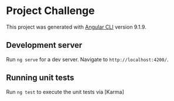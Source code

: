 # Project Challenge

This project was generated with [Angular CLI](https://github.com/angular/angular-cli) version 9.1.9.

## Development server

Run `ng serve` for a dev server. Navigate to `http://localhost:4200/`. 

## Running unit tests

Run `ng test` to execute the unit tests via [Karma]


